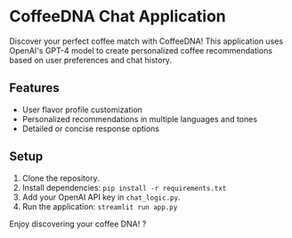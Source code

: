 # CoffeeDNA Chat Application

Discover your perfect coffee match with CoffeeDNA! This application uses OpenAI's GPT-4 model to create personalized coffee recommendations based on user preferences and chat history.

## Features
- User flavor profile customization
- Personalized recommendations in multiple languages and tones
- Detailed or concise response options

## Setup
1. Clone the repository.
2. Install dependencies: `pip install -r requirements.txt`
3. Add your OpenAI API key in `chat_logic.py`.
4. Run the application: `streamlit run app.py`

Enjoy discovering your coffee DNA! ?
